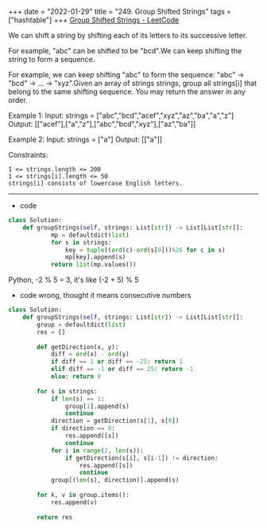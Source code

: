 +++ 
date = "2022-01-29"
title = "249. Group Shifted Strings"
tags = ["hashtable"]
+++
[Group Shifted Strings - LeetCode](https://leetcode.com/problems/group-shifted-strings/)

We can shift a string by shifting each of its letters to its successive letter.

For example, "abc" can be shifted to be "bcd".We can keep shifting the string to form a sequence.

For example, we can keep shifting "abc" to form the sequence: "abc" -> "bcd" -> ... -> "xyz".Given an array of strings strings, group all strings[i] that belong to the same shifting sequence. You may return the answer in any order.
 
Example 1:
Input: strings = ["abc","bcd","acef","xyz","az","ba","a","z"] Output: [["acef"],["a","z"],["abc","bcd","xyz"],["az","ba"]] 

Example 2:
Input: strings = ["a"] Output: [["a"]] 
 
Constraints:

	1 <= strings.length <= 200
	1 <= strings[i].length <= 50
	strings[i] consists of lowercase English letters.

---
- code
```py
class Solution:
    def groupStrings(self, strings: List[str]) -> List[List[str]]:
            mp = defaultdict(list)
            for s in strings:
                key = tuple((ord(c)-ord(s[0]))%26 for c in s)
                mp[key].append(s)
            return list(mp.values())
```
Python, -2 % 5 = 3, it's like (-2 + 5) % 5
- code wrong, thought it means consecutive numbers
```py
class Solution:
    def groupStrings(self, strings: List[str]) -> List[List[str]]:
        group = defaultdict(list)
        res = []
        
        def getDirection(x, y):
            diff = ord(x) - ord(y)
            if diff == 1 or diff == -25: return 1
            elif diff == -1 or diff == 25: return -1
            else: return 0
            
        for s in strings:
            if len(s) == 1: 
                group[1].append(s)
                continue
            direction = getDirection(s[1], s[0])
            if direction == 0: 
                res.append([s])
                continue
            for i in range(2, len(s)):
                if getDirection(s[i], s[i-1]) != direction:
                    res.append([s])
                    continue
            group[(len(s), direction)].append(s)
            
        for k, v in group.items():
            res.append(v)
            
        return res
```
